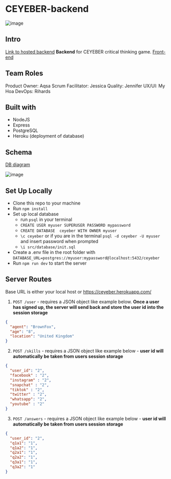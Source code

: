 # CEYEBER-backend

![image](https://user-images.githubusercontent.com/48697281/97199647-25bcb200-17a8-11eb-924b-2705e36d39c4.png)

## Intro
[Link to hosted backend](https://ceyeber.herokuapp.com/)
**Backend** for CEYEBER critical thinking game. [Front-end](https://github.com/fac20/CEYEBER)

## Team Roles

Product Owner: Aqsa
Scrum Facilitator: Jessica
Quality: Jennifer
UX/UI: My Hoa
DevOps: Rihards

## Built with

- NodeJS
- Express
- PostgreSQL
- Heroku (deployment of database)

## Schema

[DB diagram](https://dbdiagram.io/d/5f96fcf03a78976d7b7938f5)

![image](https://user-images.githubusercontent.com/48697281/97202151-26a31300-17ab-11eb-83fb-5f9208a2ac81.png)

## Set Up Locally

* Clone this repo to your machine
* Run `npm install`
* Set up local database
  * run `psql` in your terminal
  * `CREATE USER myuser SUPERUSER PASSWORD mypassword`
  * `CREATE DATABASE  ceyeber WITH OWNER myuser`
  * `\c ceyeber` or if you are in the terminal `psql -d ceyeber -U myuser` and insert password when prompted
  * `\i src/database/init.sql`
 * Create a .env file in the root folder with `DATABASE_URL=postgres://myuser:mypassword@localhost:5432/ceyeber`
 * Run `npm run dev` to start the server
 
## Server Routes



Base URL is either your local host or https://ceyeber.herokuapp.com/
1. `POST /user` - requires a JSON object like example below. 
**Once a user has signed up, the server will send back and store the user id into the session storage**
```json
{
  "agent": "BrownFox",
  "age": "8",
  "location": "United Kingdom"
}
```
2. `POST /skills` - requires a JSON object like example below - **user id will automatically be taken from users session storage**
```json
{
  "user_id": "2",
  "facebook" : "2",
  "instagram" : "2",
  "snapchat" : "2",
  "tiktok" : "2",
  "twitter" : "2",
  "whatsapp": "2",
  "youtube" : "2"
}
```
3. `POST /answers` - requires a JSON object like example below - **user id will automatically be taken from users session storage**
```json
{
  "user_id": "2",
  "q1a1": "1",
  "q1a2": "1",
  "q2a1": "1",
  "q2a2": "1",
  "q3a1": "1",
  "q3a2": "1"
}
```
